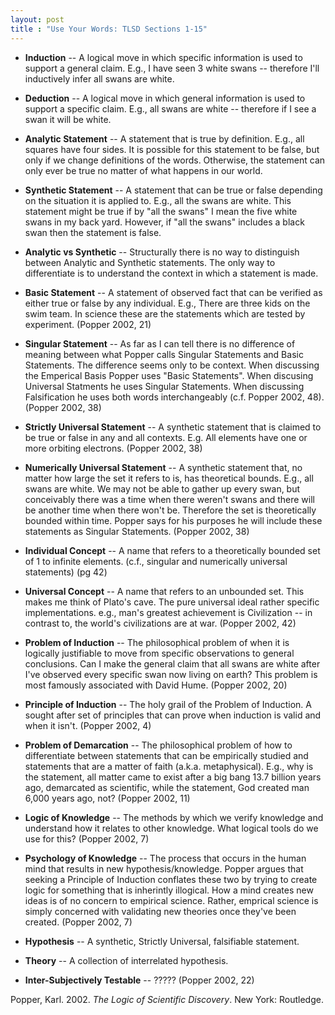 ```yaml
---
layout: post
title : "Use Your Words: TLSD Sections 1-15"
---
```


 * **Induction** -- A logical move in which specific information is used to support a general claim. E.g., I have seen 3 white swans -- therefore I'll inductively infer all swans are white.
 
 * **Deduction** -- A logical move in which general information is used to support a specific claim. E.g., all swans are white -- therefore if I see a swan it will be white.
 
 * **Analytic Statement** -- A statement that is true by definition. E.g., all squares have four sides. It is possible for this statement to be false, but only if we change definitions of the words. Otherwise, the statement can only ever be true no matter of what happens in our world.
 
 * **Synthetic Statement** -- A statement that can be true or false depending on the situation it is applied to. E.g., all the swans are white. This statement might be true if by "all the swans" I mean the five white swans in my back yard. However, if "all the swans" includes a black swan then the statement is false.
 
 * **Analytic vs Synthetic** -- Structurally there is no way to distinguish between Analytic and Synthetic statements. The only way to differentiate is to understand the context in which a statement is made.
 
 * **Basic Statement** -- A statement of observed fact that can be verified as either true or false by any individual. E.g., There are three kids on the swim team. In science these are the statements which are tested by experiment. (Popper 2002, 21)
 
 * **Singular Statement** -- As far as I can tell there is no difference of meaning between what Popper calls Singular Statements and Basic Statements. The difference seems only to be context. When discussing the Emperical Basis Popper uses "Basic Statements". When discusing Universal Statments he uses Singular Statements. When discussing Falsification he uses both words interchangeably (c.f. Popper 2002, 48). (Popper 2002, 38)
 
 * **Strictly Universal Statement** -- A synthetic statement that is claimed to be true or false in any and all contexts. E.g. All elements have one or more orbiting electrons. (Popper 2002, 38)

 * **Numerically Universal Statement** -- A synthetic statement that, no matter how large the set it refers to is, has theoretical bounds. E.g., all swans are white. We may not be able to gather up every swan, but conceivably there was a time when there weren't swans and there will be another time when there won't be. Therefore the set is theoretically bounded within time. Popper says for his purposes he will include these statements as Singular Statements. (Popper 2002, 38)
 
 * **Individual Concept** -- A name that refers to a theoretically bounded set of 1 to infinite elements. (c.f., singular and numerically universal statements) (pg 42)
 
 * **Universal Concept** -- A name that refers to an unbounded set. This makes me think of Plato's cave. The pure universal ideal rather specific implementations. e.g., man's greatest achievement is Civilization -- in contrast to, the world's civilizations are at war. (Popper 2002, 42)
 
 * **Problem of Induction** -- The philosophical problem of when it is logically justifiable to move from specific observations to general conclusions. Can I make the general claim that all swans are white after I've observed every specific swan now living on earth? This problem is most famously associated with David Hume. (Popper 2002, 20)
  
 * **Principle of Induction** -- The holy grail of the Problem of Induction. A sought after set of principles that can prove when induction is valid and when it isn't. (Popper 2002, 4)
 
 * **Problem of Demarcation** -- The philosophical problem of how to differentiate between statements that can be empirically studied and statements that are a matter of faith (a.k.a. metaphysical). E.g., why is the statement, all matter came to exist after a big bang 13.7 billion years ago, demarcated as scientific, while the statement, God created man 6,000 years ago, not? (Popper 2002, 11)
 
 * **Logic of Knowledge** -- The methods by which we verify knowledge and understand how it relates to other knowledge. What logical tools do we use for this? (Popper 2002, 7)
 
 * **Psychology of Knowledge** -- The process that occurs in the human mind that results in new hypothesis/knowledge. Popper argues that seeking a Principle of Induction conflates these two by trying to create logic for something that is inherintly illogical. How a mind creates new ideas is of no concern to empirical science. Rather, emprical science is simply concerned with validating new theories once they've been created. (Popper 2002, 7)
 
 * **Hypothesis** -- A synthetic, Strictly Universal, falsifiable statement.
 
 * **Theory** -- A collection of interrelated hypothesis.

 * **Inter-Subjectively Testable** -- ????? (Popper 2002, 22)

 Popper, Karl. 2002. *The Logic of Scientific Discovery*. New York: Routledge.
